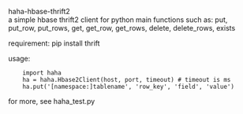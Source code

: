 haha-hbase-thrift2      
    a simple hbase thrift2 client for python
        main functions such as: put, put_row, put_rows, get, get_row, get_rows, delete, delete_rows, exists 
        
   requirement:
        pip install thrift
        
   usage:
   
        import haha
        ha = haha.Hbase2Client(host, port, timeout) # timeout is ms
        ha.put('[namespace:]tablename', 'row_key', 'field', 'value')
        
for more, see haha_test.py
